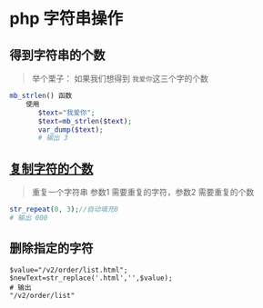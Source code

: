 # php 字符串操作

 

## 得到字符串的个数

> 举个栗子： 如果我们想得到 `我爱你`这三个字的个数

```php
mb_strlen() 函数
    使用
       $text="我爱你";
       $text=mb_strlen($text);
       var_dump($text);
       # 输出 3
```

## [复制字符的个数](http://c.biancheng.net/view/6146.html)

> 重复一个字符串 参数1 需要重复的字符，参数2 需要重复的个数

```php
str_repeat(0, 3);//自动填充0
# 输出 000
```

## 删除指定的字符

```shell
$value="/v2/order/list.html";
$newText=str_replace('.html','',$value);
# 输出
"/v2/order/list"
```

